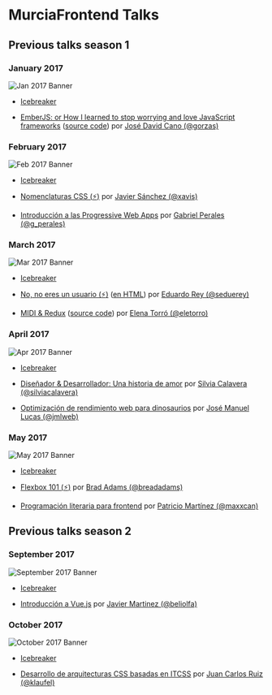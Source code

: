 # MurciaFrontend Talks

## Previous talks season 1

### January 2017

![Jan 2017 Banner](https://raw.githubusercontent.com/MurciaFrontend/Talks/master/img/banner_26012017.jpeg)

- [Icebreaker](http://slides.com/murciafrontendmurciafrontend/deck)

- [EmberJS: or How I learned to stop worrying and love JavaScript frameworks](https://docs.google.com/presentation/d/1KihLzGkToTjiYidVVZv-IygiKeczJ6f0elgi2ZsvsGs) ([source code](https://github.com/Gorzas/ember-example)) por [José David Cano (@gorzas)](https://twitter.com/gorzas)

### February 2017

![Feb 2017 Banner](https://raw.githubusercontent.com/MurciaFrontend/Talks/master/img/banner_22022017.jpeg)

- [Icebreaker](http://slides.com/murciafrontendmurciafrontend/deck-3)

- [Nomenclaturas CSS (:zap:)](https://drive.google.com/open?id=0B0FWfNNansXfdmdCVVhzY2FvYkE) por [Javier Sánchez (@xavis)](https://twitter.com/xavis)

- [Introducción a las Progressive Web Apps](https://github.com/MurciaFrontend/Talks/blob/master/meetup-22-02-2017/pwa.pdf) por [Gabriel Perales (@g_perales)](https://twitter.com/g_perales)

### March 2017

![Mar 2017 Banner](https://raw.githubusercontent.com/MurciaFrontend/Talks/master/img/banner_29032017.jpeg)

- [Icebreaker](http://slides.com/murciafrontendmurciafrontend/murcia-frontend-intro-0669e372-93af-491f-b612-19a760d39895)

- [No, no eres un usuario (:zap:)](./meetup-29-03-2017/no-no-eres-un-usuario/noeresunusuario.md) ([en HTML](./meetup-29-03-2017/no-no-eres-un-usuario/noeresunusuario.html)) por [Eduardo Rey (@seduerey)](https://twitter.com/seduerey)

- [MIDI & Redux](https://elenatorro.github.io/murcia-frontend-presentation/#slide=1) ([source code](https://github.com/elenatorro/midi-redux)) por [Elena Torró (@eletorro)](https://twitter.com/eletorro)


### April 2017

![Apr 2017 Banner](https://raw.githubusercontent.com/MurciaFrontend/Talks/master/img/banner_26042017.jpeg)

- [Icebreaker](http://slides.com/murciafrontendmurciafrontend/murcia-frontend-intro-4/fullscreen)

- [Diseñador & Desarrollador: Una historia de amor](http://slides.com/murciafrontendmurciafrontend/deck-7/fullscreen) por [Silvia Calavera (@silviacalavera)](https://twitter.com/silviacalavera)

- [Optimización de rendimiento web para dinosaurios](https://jmlweb.github.io/optimizacion-dinosaurios/) por [José Manuel Lucas (@jmlweb)](https://twitter.com/jmlweb)


### May 2017

![May 2017 Banner](https://raw.githubusercontent.com/MurciaFrontend/Talks/master/img/banner_26052017.jpeg)

- [Icebreaker](http://slides.com/murciafrontendmurciafrontend/murcia-frontend-intro-5/fullscreen)

- [Flexbox 101 (:zap:)](https://slides.com/breadadams/flexbox-101/) por [Brad Adams (@breadadams)](https://twitter.com/breadadams)

- [Programación literaria para frontend](#) por [Patricio Martínez (@maxxcan)](https://twitter.com/maxxcan)

## Previous talks season 2

### September 2017

![September 2017 Banner](https://raw.githubusercontent.com/MurciaFrontend/Talks/master/img/banner_28092017.jpeg)

- [Icebreaker](http://slides.com/murciafrontendmurciafrontend/murcia-frontend-intro-4-7/fullscreen)

- [Introducción a Vue.js](https://www.icloud.com/keynote/0BtpEbqCkQixtFcI1njZIq3Lw#Presentacio%CC%81n_Vue) por [Javier Martinez (@beliolfa)](https://twitter.com/beliolfa)


### October 2017

![October 2017 Banner](https://raw.githubusercontent.com/MurciaFrontend/Talks/master/img/banner_26102017.jpeg)

- [Icebreaker](http://slides.com/murciafrontendmurciafrontend/murcia-frontend-intro-5-8#/)

- [Desarrollo de arquitecturas CSS basadas en ITCSS](https://github.com/MurciaFrontend/Talks/blob/master/meetup-26-10-2017/desarrollo-arquitecturas-itcss.pdf) por [Juan Carlos Ruiz (@klaufel)](https://twitter.com/klaufel)

